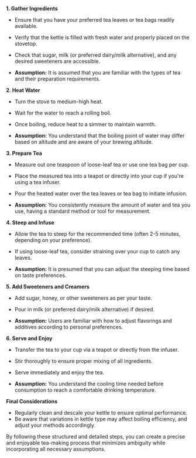 **1. Gather Ingredients**
   - Ensure that you have your preferred tea leaves or tea bags readily available.
   - Verify that the kettle is filled with fresh water and properly placed on the stovetop.
   - Check that sugar, milk (or preferred dairy/milk alternative), and any desired sweeteners are accessible.

   - **Assumption:** It is assumed that you are familiar with the types of tea and their preparation requirements.

**2. Heat Water**
   - Turn the stove to medium-high heat.
   - Wait for the water to reach a rolling boil.
   - Once boiling, reduce heat to a simmer to maintain warmth.

   - **Assumption:** You understand that the boiling point of water may differ based on altitude and are aware of your brewing altitude.

**3. Prepare Tea**
   - Measure out one teaspoon of loose-leaf tea or use one tea bag per cup.
   - Place the measured tea into a teapot or directly into your cup if you're using a tea infuser.
   - Pour the heated water over the tea leaves or tea bag to initiate infusion.

   - **Assumption:** You consistently measure the amount of water and tea you use, having a standard method or tool for measurement.

**4. Steep and Infuse**
   - Allow the tea to steep for the recommended time (often 2-5 minutes, depending on your preference).
   - If using loose-leaf tea, consider straining over your cup to catch any leaves.

   - **Assumption:** It is presumed that you can adjust the steeping time based on taste preferences.

**5. Add Sweeteners and Creamers**
   - Add sugar, honey, or other sweeteners as per your taste.
   - Pour in milk (or preferred dairy/milk alternative) if desired.

   - **Assumption:** Users are familiar with how to adjust flavorings and additives according to personal preferences.

**6. Serve and Enjoy**
   - Transfer the tea to your cup via a teapot or directly from the infuser.
   - Stir thoroughly to ensure proper mixing of all ingredients.
   - Serve immediately and enjoy the tea.

   - **Assumption:** You understand the cooling time needed before consumption to reach a comfortable drinking temperature.

**Final Considerations**
- Regularly clean and descale your kettle to ensure optimal performance.
- Be aware that variations in kettle type may affect boiling efficiency, and adjust your methods accordingly.

By following these structured and detailed steps, you can create a precise and enjoyable tea-making process that minimizes ambiguity while incorporating all necessary assumptions.